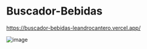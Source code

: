 ﻿# Buscador-Bebidas

https://buscador-bebidas-leandrocantero.vercel.app/

![image](https://user-images.githubusercontent.com/42678932/188517107-7ccaf787-818d-434e-9637-c050b8d356e0.png)

